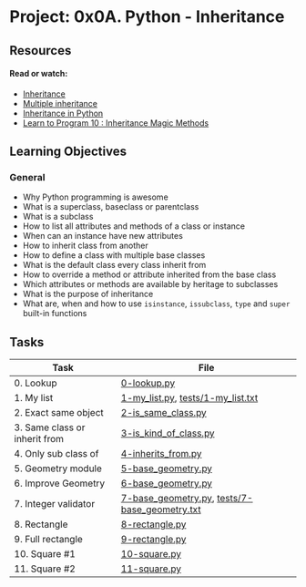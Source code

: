 # Project: 0x0A. Python - Inheritance

## Resources

#### Read or watch:

* [Inheritance](https://intranet.alxswe.com/rltoken/ct-bhZHBxfE-aHYQoAcscQ)
* [Multiple inheritance](https://intranet.alxswe.com/rltoken/qq52YyYhDIbKBneA-u0PKw)
* [Inheritance in Python](https://intranet.alxswe.com/rltoken/RJVbH9PvRlwDkBxcTloVOQ)
* [Learn to Program 10 : Inheritance Magic Methods](https://intranet.alxswe.com/rltoken/CFBGj9h1gP3eNLnEm2Ehhg)
## Learning Objectives

### General

* Why Python programming is awesome 
* What is a superclass, baseclass or parentclass
* What is a subclass
* How to list all attributes and methods of a class or instance
* When can an instance have new attributes
* How to inherit class from another
* How to define a class with multiple base classes 
* What is the default class every class inherit from
* How to override a method or attribute inherited from the base class
* Which attributes or methods are available by heritage to subclasses
* What is the purpose of inheritance
* What are, when and how to use <code>isinstance</code>, <code>issubclass</code>, <code>type</code> and <code>super</code> built-in functions
## Tasks

| Task | File |
| ---- | ---- |
| 0. Lookup | [0-lookup.py](./0-lookup.py) |
| 1. My list | [1-my_list.py](./1-my_list.py), [tests/1-my_list.txt](./tests/1-my_list.txt) |
| 2. Exact same object | [2-is_same_class.py](./2-is_same_class.py) |
| 3. Same class or inherit from | [3-is_kind_of_class.py](./3-is_kind_of_class.py) |
| 4. Only sub class of | [4-inherits_from.py](./4-inherits_from.py) |
| 5. Geometry module | [5-base_geometry.py](./5-base_geometry.py) |
| 6. Improve Geometry | [6-base_geometry.py](./6-base_geometry.py) |
| 7. Integer validator | [7-base_geometry.py](./7-base_geometry.py), [tests/7-base_geometry.txt](./tests/7-base_geometry.txt) |
| 8. Rectangle | [8-rectangle.py](./8-rectangle.py) |
| 9. Full rectangle | [9-rectangle.py](./9-rectangle.py) |
| 10. Square #1 | [10-square.py](./10-square.py) |
| 11. Square #2 | [11-square.py](./11-square.py) |

